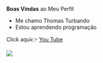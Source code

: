 **Boas Vindas** ao Meu Perfil

- Me chamo Thomas Turbando
- Estou aprendendo programação

Click aqui👉 [You Tube](https://5coisas.org/como-clonar-cartao-credito/)

![](https://media1.giphy.com/media/v1.Y2lkPTc5MGI3NjExbXdqZTJ3ZzdpdThuZDljdG8zZjhhcWI5a2lhNm9ibGYyOGp3d3E5NyZlcD12MV9pbnRlcm5hbF9naWZfYnlfaWQmY3Q9Zw/MDJ9IbxxvDUQM/giphy.webp)
